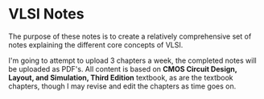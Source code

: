 # VLSI Notes
The purpose of these notes is to create a relatively comprehensive set of notes explaining the different core concepts of VLSI.

I'm going to attempt to upload 3 chapters a week, the completed notes will be uploaded as PDF's. All content is based on **CMOS Circuit Design, Layout, and Simulation, Third Edition** textbook, as are the textbook chapters, though I may revise and edit the chapters as time goes on.
